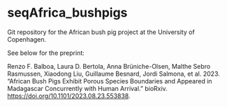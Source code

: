 # seqAfrica_bushpigs

Git repository for the African bush pig project at the University of Copenhagen.

See below for the preprint:

Renzo F. Balboa, Laura D. Bertola, Anna Brüniche-Olsen, Malthe Sebro Rasmussen, Xiaodong Liu, Guillaume Besnard, Jordi Salmona, et al. 2023. “African Bush Pigs Exhibit Porous Species Boundaries and Appeared in Madagascar Concurrently with Human Arrival.” bioRxiv. https://doi.org/10.1101/2023.08.23.553838.
